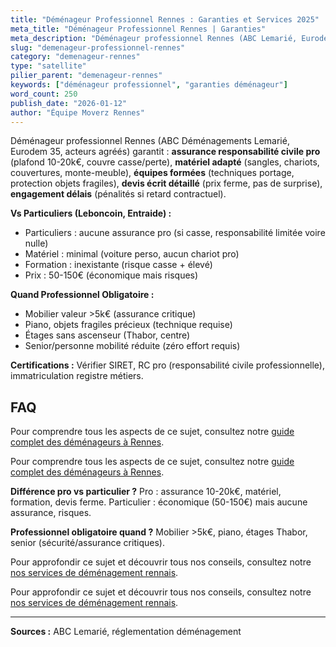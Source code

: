 ```yaml
---
title: "Déménageur Professionnel Rennes : Garanties et Services 2025"
meta_title: "Déménageur Professionnel Rennes | Garanties"
meta_description: "Déménageur professionnel Rennes (ABC Lemarié, Eurodem 35) : assurance 10-20k€, matériel pro, équipes formées, devis écrit. Vs particuliers non assurés."
slug: "demenageur-professionnel-rennes"
category: "demenageur-rennes"
type: "satellite"
pilier_parent: "demenageur-rennes"
keywords: ["déménageur professionnel", "garanties déménageur"]
word_count: 250
publish_date: "2026-01-12"
author: "Équipe Moverz Rennes"
---
```


Déménageur professionnel Rennes (ABC Déménagements Lemarié, Eurodem 35, acteurs agréés) garantit : **assurance responsabilité civile pro** (plafond 10-20k€, couvre casse/perte), **matériel adapté** (sangles, chariots, couvertures, monte-meuble), **équipes formées** (techniques portage, protection objets fragiles), **devis écrit détaillé** (prix ferme, pas de surprise), **engagement délais** (pénalités si retard contractuel).

**Vs Particuliers (Leboncoin, Entraide) :**
- Particuliers : aucune assurance pro (si casse, responsabilité limitée voire nulle)
- Matériel : minimal (voiture perso, aucun chariot pro)
- Formation : inexistante (risque casse + élevé)
- Prix : 50-150€ (économique mais risques)

**Quand Professionnel Obligatoire :**
- Mobilier valeur >5k€ (assurance critique)
- Piano, objets fragiles précieux (technique requise)
- Étages sans ascenseur (Thabor, centre)
- Senior/personne mobilité réduite (zéro effort requis)

**Certifications :** Vérifier SIRET, RC pro (responsabilité civile professionnelle), immatriculation registre métiers.

## FAQ

Pour comprendre tous les aspects de ce sujet, consultez notre [guide complet des déménageurs à Rennes](/blog/demenagement-rennes/demenageur-rennes).

Pour comprendre tous les aspects de ce sujet, consultez notre [guide complet des déménageurs à Rennes](/blog/demenagement-rennes/demenageur-rennes).

**Différence pro vs particulier ?**
Pro : assurance 10-20k€, matériel, formation, devis ferme. Particulier : économique (50-150€) mais aucune assurance, risques.

**Professionnel obligatoire quand ?**
Mobilier >5k€, piano, étages Thabor, senior (sécurité/assurance critiques).

Pour approfondir ce sujet et découvrir tous nos conseils, consultez notre [nos services de déménagement rennais](/blog/demenagement-rennes/demenageur-rennes).

Pour approfondir ce sujet et découvrir tous nos conseils, consultez notre [nos services de déménagement rennais](/blog/demenagement-rennes/demenageur-rennes).

---
**Sources :** ABC Lemarié, réglementation déménagement

